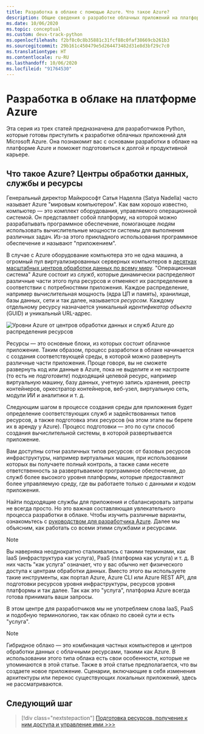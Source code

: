 ```yaml
---
title: Разработка в облаке с помощью Azure. Что такое Azure?
description: Общие сведения о разработке облачных приложений на платформе Microsoft Azure, в частности о том, как связаны между собой центры обработки данных, службы и ресурсы.
ms.date: 10/06/2020
ms.topic: conceptual
ms.custom: devx-track-python
ms.openlocfilehash: f2bf8c0c8b35881c31fcf88c0faf38669cb261b3
ms.sourcegitcommit: 29b161c450479e5d264473482d31e8d3bf29c7c0
ms.translationtype: HT
ms.contentlocale: ru-RU
ms.lasthandoff: 10/06/2020
ms.locfileid: "91764530"
---
```

# <a name="cloud-development-on-azure"></a>Разработка в облаке на платформе Azure

Эта серия из трех статей предназначена для разработчиков Python, которые готовы приступить к разработке облачных приложений для Microsoft Azure. Она познакомит вас с основами разработки в облаке на платформе Azure и поможет подготовиться к долгой и продуктивной карьере.

## <a name="what-is-azure-data-centers-services-and-resources"></a>Что такое Azure? Центры обработки данных, службы и ресурсы

Генеральный директор Майкрософт Сатья Наделла (Satya Nadella) часто называет Azure "мировым компьютером". Как вам хорошо известно, компьютер — это комплект оборудования, управляемого операционной системой. Он представляет собой платформу, на которой можно разрабатывать программное обеспечение, помогающее людям использовать вычислительные мощности системы для выполнения различных задач. Из-за этого прикладного использования программное обеспечение и называют "приложением".

В случае с Azure оборудование компьютера это не одна машина, а огромный пул виртуализированных серверных компьютеров в [десятках масштабных центров обработки данных по всему миру](https://azure.microsoft.com/global-infrastructure/regions/). "Операционная система" Azure состоит из *служб*, которые динамически распределяют различные части этого пула ресурсов и отменяют их распределение в соответствии с потребностями приложения. Каждое распределение, например вычислительная мощность (ядра ЦП и память), хранилище, базы данных, сети и так далее, называется *ресурсом*. Каждому отдельному ресурсу назначается уникальный *идентификатор объекта* (GUID) и уникальный URL-адрес.

![Уровни Azure от центров обработки данных и служб Azure до распределения ресурсов](media/cloud-development/azure-layers.png)

Ресурсы — это основные блоки, из которых состоит облачное приложение. Таким образом, процесс разработки в облаке начинается с создания соответствующей среды, в которой можно развернуть различные части приложения. Проще говоря, вы не сможете развернуть код или данные в Azure, пока не выделите и не настроите (то есть не *подготовите*) подходящий целевой ресурс, например виртуальную машину, базу данных, учетную запись хранения, реестр контейнеров, оркестратор контейнеров, веб-узел, виртуальную сеть, модули ИИ и аналитики и т. д.

Следующим шагом в процессе создания среды для приложения будет определение соответствующих служб и задействованных типов ресурсов, а также подготовка этих ресурсов (на этом этапе вы берете их в аренду у Azure). Процесс подготовки — это по сути способ создания вычислительной системы, в которой развертывается приложение.

Вам доступны сотни различных типов ресурсов: от базовых ресурсов инфраструктуры, например виртуальных машин, при использовании которых вы получаете полный контроль, а также сами несете ответственность за развертываемое программное обеспечение, до служб более высокого уровня платформы, которые предоставляют более управляемую среду, где вы работаете только с данными и кодом приложения.

Найти подходящие службы для приложения и сбалансировать затраты не всегда просто. Но это важная составляющая увлекательного процесса разработки в облаке. Чтобы изучить различные варианты, ознакомьтесь с [руководством для разработчика Azure](/azure/guides/developer/azure-developer-guide). Далее мы объясним, как работать со всеми этими службами и ресурсами.

> [!NOTE]
> Вы наверняка неоднократно сталкивались с такими терминами, как IaaS (инфраструктура как услуга), PaaS (платформа как услуга) и т. д. В них часть "как услуга" означает, что у вас обычно нет физического доступа к центрам обработки данных. Вместо этого вы используете такие инструменты, как портал Azure, Azure CLI или Azure REST API, для подготовки ресурсов уровня инфраструктуры, ресурсов уровня платформы и так далее. Так как это "услуга", платформа Azure всегда готова принимать ваши запросы.
>
> В этом центре для разработчиков мы не употребляем слова IaaS, PaaS и подобную терминологию, так как облако по своей сути и есть "услуга".

> [!NOTE]
> Гибридное облако — это комбинация частных компьютеров и центров обработки данных с облачными ресурсами, такими как Azure. В использовании этого типа облака есть свои особенности, которые не упоминаются в этой статье. Также в этой статье предполагается, что вы создаете новое приложение. Сценарии, включающие в себя изменения архитектуры или перенос существующих локальных приложений, здесь не рассматриваются.

## <a name="next-step"></a>Следующий шаг

> [!div class="nextstepaction"]
> [Подготовка ресурсов, получение к ним доступа и управление ими >>>](cloud-development-provisioning.md)
